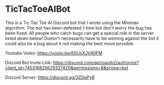 # TicTacToeAIBot
This is a Tic Tac Toe AI Discord bot that I wrote using the Minimax algorithm. The bot has been defeated 1 time but don't worry the bug has been fixed. All people who catch bugs can get a special role in the server listed down below! Doesn't necessarily have to be winning against the bot it could also be a bug about it not making the best move possible.

Youtube Video: https://youtu.be/6SUxXJV40FM

Discord Bot Invite Link: https://discord.com/api/oauth2/authorize?client_id=745316825629327420&permissions=8&scope=bot

Discord Server: https://discord.gg/3ZDpPyR
